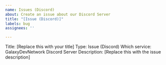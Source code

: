 ```yaml
---
name: Issues (Discord)
about: Create an issue about our Discord Server
title: "[Issue (Discord)]"
labels: bug
assignees: ''

---
```


Title: [Replace this with your title]
Type: Issue (Discord)
Which service: GalaxyDevNetwork Discord Server
Description:
[Replace this with the issue description]

